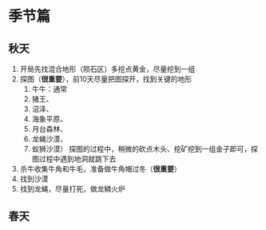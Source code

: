# 季节篇
## 秋天

1. 开局先找混合地形（陨石区）多挖点黄金，尽量挖到一组
2. 探图（**很重要**），前10天尽量把图探开，找到关键的地形
	1. 牛牛：通常
	2. 猪王、
	3. 沼泽、
	4. 海象平原、
	5. 月台森林、
	6. 龙蝇沙漠、
	7. 蚁狮沙漠）
探图的过程中，稍微的砍点木头、挖矿挖到一组金子即可，探图过程中遇到地洞就跳下去
3. 杀牛收集牛角和牛毛，准备做牛角帽过冬（**很重要**）
4. 找到沙漠
5. 找到龙蝇，尽量打死，做龙鳞火炉

## 春天
